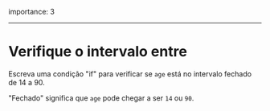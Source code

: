 importance: 3

---

# Verifique o intervalo entre

Escreva uma condição "if" para verificar se `age` está no intervalo fechado de 14 a 90.

"Fechado" significa que `age` pode chegar a ser `14` ou `90`.
